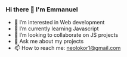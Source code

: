 ### Hi there 👋 I'm Emmanuel

- 🔭 I’m interested in Web development
- 🌱 I’m currently learning Javascript
- 👯 I’m looking to collaborate on JS projects
- 💬 Ask me about my projects
- 📫 How to reach me: neolokor1@gmail.com



